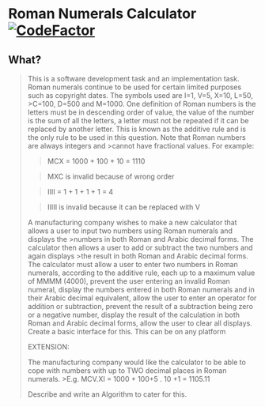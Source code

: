 ﻿# Roman Numerals Calculator [![CodeFactor](https://www.codefactor.io/repository/github/hitsounds/upside-down/badge/master)](https://www.codefactor.io/repository/github/hitsounds/upside-down/overview/master)
 
 ## What?
 
>This is a software development task and an implementation task. 
>Roman numerals continue to be used for certain limited purposes such as copyright dates. The symbols used are I=1, V=5, X=10, L=50, >C=100, D=500 and M=1000. 
>One definition of Roman numbers is 
>the letters must be in descending order of value, 
>the value of the number is the sum of all the letters, 
>a letter must not be repeated if it can be replaced by another letter. 
>This is known as the additive rule and is the only rule to be used in this question. Note that Roman numbers are always integers and >cannot have fractional values. 
>For example:
>>MCX = 1000 + 100 + 10 = 1110 
>
>>MXC is invalid because of wrong order
>
>>IIII = 1 + 1 + 1 + 1 = 4 
>
>>IIIII is invalid because it can be replaced with V 
>
>A manufacturing company wishes to make a new calculator that allows a user to input two numbers using Roman numerals and displays the >numbers in both Roman and Arabic decimal forms. The calculator then allows a user to add or subtract the two numbers and again displays >the result in both Roman and Arabic decimal forms. 
>The calculator must 
>allow a user to enter two numbers in Roman numerals, according to the additive rule, each up to a maximum value of MMMM (4000), 
>prevent the user entering an invalid Roman numeral, 
>display the numbers entered in both Roman numerals and in their Arabic decimal equivalent, 
>allow the user to enter an operator for addition or subtraction, 
>prevent the result of a subtraction being zero or a negative number, 
>display the result of the calculation in both Roman and Arabic decimal forms, 
>allow the user to clear all displays. 
>Create a basic interface for this. This can be on any platform
>
>
>EXTENSION:
>
>The manufacturing company would like the calculator to be able to cope with numbers with up to TWO decimal places in Roman numerals. >E.g. MCV.XI   =  1000 + 100+5 . 10 +1  = 1105.11
>
>Describe and write an Algorithm to cater for this. 
